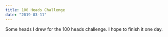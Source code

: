 ```yaml
---
title: 100 Heads Challenge
date: "2019-03-11"
---
```


Some heads I drew for the 100 heads challenge. I hope to finish it one day.

